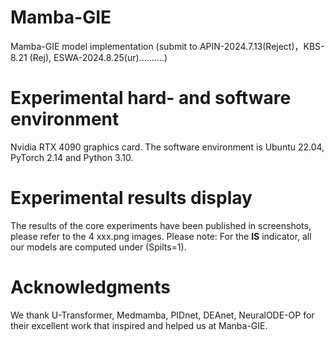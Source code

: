 # Mamba-GIE
Mamba-GIE model implementation 
(submit to APIN-2024.7.13(Reject)，KBS-8.21 (Rej), ESWA-2024.8.25(ur)..........)

# Experimental hard- and software environment
Nvidia RTX 4090 graphics card. The software environment is Ubuntu 22.04, PyTorch 2.14 and Python 3.10. 
# Experimental results display
The results of the core experiments have been published in screenshots, please refer to the 4 xxx.png images. Please note: For the **IS** indicator, all our models are computed under (Spilts=1).
# Acknowledgments
We thank U-Transformer, Medmamba, PIDnet, DEAnet, NeuralODE-OP for their excellent work that inspired and helped us at Manba-GIE.

